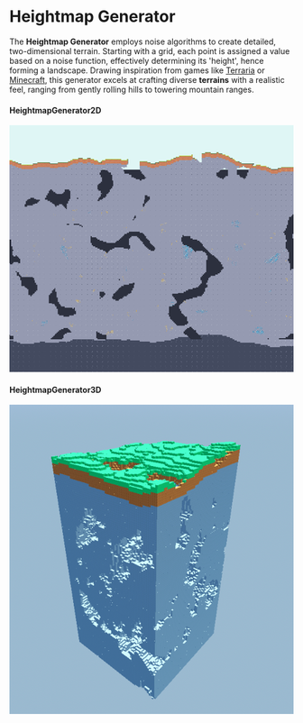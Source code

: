 # Heightmap Generator

The **Heightmap Generator** employs noise algorithms to create detailed, two-dimensional terrain. Starting with a grid, each point is assigned a value based on a noise function, effectively determining its 'height', hence forming a landscape. Drawing inspiration from games like [Terraria](https://terraria.org/) or [Minecraft](https://www.minecraft.net/en-us), this generator excels at crafting diverse **terrains** with a realistic feel, ranging from gently rolling hills to towering mountain ranges.

#### HeightmapGenerator2D
![Terraria-like terrain using 2 generators and a carver modifier](../assets/terraria-like-generation.png)
#### HeightmapGenerator3D
![Minecraft-like terrain using HeightmapGenerator3D](../assets/heightmap-3d-showcase.png)